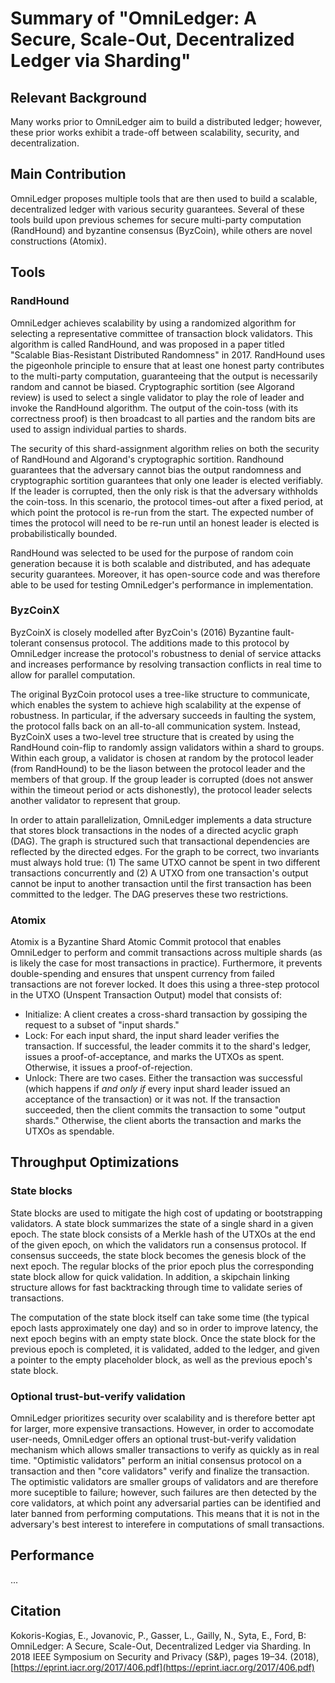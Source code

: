 # Summary of "OmniLedger: A Secure, Scale-Out, Decentralized Ledger via Sharding"

## Relevant Background

Many works prior to OmniLedger aim to build a distributed ledger; however, these prior works exhibit a trade-off between scalability, security, and decentralization.

## Main Contribution

OmniLedger proposes multiple tools that are then used to build a scalable, decentralized ledger with various security guarantees. Several of these tools build upon previous schemes for secure multi-party computation (RandHound) and byzantine consensus (ByzCoin), while others are novel constructions (Atomix).

## Tools

### RandHound

OmniLedger achieves scalability by using a randomized algorithm for selecting a representative committee of transaction block validators. This algorithm is called RandHound, and was proposed in a paper titled "Scalable Bias-Resistant Distributed Randomness" in 2017. RandHound uses the pigeonhole principle to ensure that at least one honest party contributes to the multi-party computation, guaranteeing that the output is necessarily random and cannot be biased. Cryptographic sortition (see Algorand review) is used to select a single validator to play the role of leader and invoke the RandHound algorithm. The output of the coin-toss (with its correctness proof) is then broadcast to all parties and the random bits are used to assign individual parties to shards. 

The security of this shard-assignment algorithm relies on both the security of RandHound and Algorand's cryptographic sortition. Randhound guarantees that the adversary cannot bias the output randomness and cryptographic sortition guarantees that only one leader is elected verifiably. If the leader is corrupted, then the only risk is that the adversary withholds the coin-toss. In this scenario, the protocol times-out after a fixed period, at which point the protocol is re-run from the start. The expected number of times the protocol will need to be re-run until an honest leader is elected is probabilistically bounded.

RandHound was selected to be used for the purpose of random coin generation because it is both scalable and distributed, and has adequate security guarantees. Moreover, it has open-source code and was therefore able to be used for testing OmniLedger's performance in implementation.

### ByzCoinX

ByzCoinX is closely modelled after ByzCoin's (2016) Byzantine fault-tolerant consensus protocol. The additions made to this protocol by OmniLedger increase the protocol's robustness to denial of service attacks and increases performance by resolving transaction conflicts in real time to allow for parallel computation.

The original ByzCoin protocol uses a tree-like structure to communicate, which enables the system to achieve high scalability at the expense of robustness. In particular, if the adversary succeeds in faulting the system, the protocol falls back on an all-to-all communication system. Instead, ByzCoinX uses a two-level tree structure that is created by using the RandHound coin-flip to randomly assign validators within a shard to groups. Within each group, a validator is chosen at random by the protocol leader (from RandHound) to be the liason between the protocol leader and the members of that group. If the group leader is corrupted (does not answer within the timeout period or acts dishonestly), the protocol leader selects another validator to represent that group.

In order to attain parallelization, OmniLedger implements a data structure that stores block transactions in the nodes of a directed acyclic graph (DAG). The graph is structured such that transactional dependencies are reflected by the directed edges. For the graph to be correct, two invariants must always hold true: (1) The same UTXO cannot be spent in two different transactions concurrently and (2) A UTXO from one transaction's output cannot be input to another transaction until the first transaction has been committed to the ledger. The DAG preserves these two restrictions.

### Atomix

Atomix is a Byzantine Shard Atomic Commit protocol that enables OmniLedger to perform and commit transactions across multiple shards (as is likely the case for most transactions in practice). Furthermore, it prevents double-spending and ensures that unspent currency from failed transactions are not forever locked. It does this using a three-step protocol in the UTXO (Unspent Transaction Output) model that consists of:

+ Initialize: A client creates a cross-shard transaction by gossiping the request to a subset of "input shards."
+ Lock: For each input shard, the input shard leader verifies the transaction. If successful, the leader commits it to the shard's ledger, issues a proof-of-acceptance, and marks the UTXOs as spent. Otherwise, it issues a proof-of-rejection.
+ Unlock: There are two cases. Either the transaction was successful (which happens if _and only if_ every input shard leader issued an acceptance of the transaction) or it was not. If the transaction succeeded, then the client commits the transaction to some "output shards." Otherwise, the client aborts the transaction and marks the UTXOs as spendable.

## Throughput Optimizations

### State blocks

State blocks are used to mitigate the high cost of updating or bootstrapping validators. A state block summarizes the state of a single shard in a given epoch. The state block consists of a Merkle hash of the UTXOs at the end of the given epoch, on which the validators run a consensus protocol. If consensus succeeds, the state block becomes the genesis block of the next epoch. The regular blocks of the prior epoch plus the corresponding state block allow for quick validation. In addition, a skipchain linking structure allows for fast backtracking through time to validate series of transactions.

The computation of the state block itself can take some time (the typical epoch lasts approximately one day) and so in order to improve latency, the next epoch begins with an empty state block. Once the state block for the previous epoch is completed, it is validated, added to the ledger, and given a pointer to the empty placeholder block, as well as the previous epoch's state block. 

### Optional trust-but-verify validation

OmniLedger prioritizes security over scalability and is therefore better apt for larger, more expensive transactions. However, in order to accomodate user-needs, OmniLedger offers an optional trust-but-verify validation mechanism which allows smaller transactions to verify as quickly as in real time. "Optimistic validators" perform an initial consensus protocol on a transaction and then "core validators" verify and finalize the transaction. The optimistic validators are smaller groups of validators and are therefore more suceptible to failure; however, such failures are then detected by the core validators, at which point any adversarial parties can be identified and later banned from performing computations. This means that it is not in the adversary's best interest to interefere in computations of small transactions.

## Performance

...

## Citation

Kokoris-Kogias, E., Jovanovic, P., Gasser, L., Gailly, N., Syta, E., Ford, B: OmniLedger: A Secure, Scale-Out, Decentralized Ledger via Sharding. In 2018 IEEE Symposium on Security and Privacy (S&P), pages 19–34. (2018), [https://eprint.iacr.org/2017/406.pdf](https://eprint.iacr.org/2017/406.pdf)
